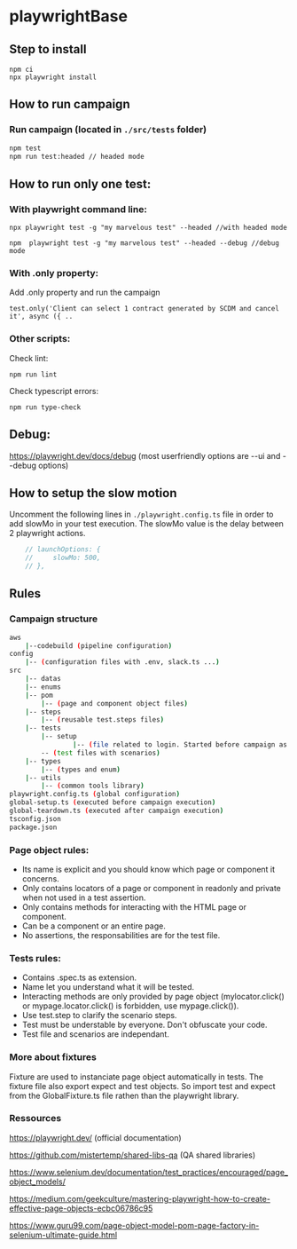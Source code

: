 # playwrightBase

## Step to install
```
npm ci
npx playwright install
```




## How to run campaign

### Run campaign (located in `./src/tests` folder)
```bash
npm test 
npm run test:headed // headed mode
```

## How to run only one test:

### With playwright command line: 

```
npx playwright test -g "my marvelous test" --headed //with headed mode

npm  playwright test -g "my marvelous test" --headed --debug //debug mode
```

### With .only property:
Add .only property and run the campaign
```
test.only('Client can select 1 contract generated by SCDM and cancel it', async ({ ..
```

### Other scripts:
Check lint: 
```
npm run lint
```

Check typescript errors:
```
npm run type-check 
```

## Debug:
https://playwright.dev/docs/debug (most userfriendly options are --ui and --debug options)


## How to setup the slow motion
Uncomment the following lines in `./playwright.config.ts` file in order to add slowMo in your test execution.
The slowMo value is the delay between 2 playwright actions.

```javascript
    // launchOptions: {
    //     slowMo: 500,
    // },
```


## Rules

### Campaign structure

```bash
aws
    |--codebuild (pipeline configuration)
config
    |-- (configuration files with .env, slack.ts ...)
src
    |-- datas
    |-- enums
    |-- pom
        |-- (page and component object files)
    |-- steps
        |-- (reusable test.steps files)
    |-- tests
        |-- setup
                |-- (file related to login. Started before campaign as a depedency in playwright.config.ts)
        -- (test files with scenarios)
    |-- types
        |-- (types and enum)
    |-- utils    
        |-- (common tools library)
playwright.config.ts (global configuration)
global-setup.ts (executed before campaign execution)
global-teardown.ts (executed after campaign execution)
tsconfig.json
package.json
```


### Page object rules:

- Its name is explicit and you should know which page or component it concerns.
- Only contains locators of a page or component in readonly and private when not used in a test assertion.
- Only contains methods for interacting with the HTML page or component.
- Can be a component or an entire page.
- No assertions, the responsabilities are for the test file.

### Tests rules:
- Contains .spec.ts as extension.
- Name let you understand what it will be tested.
- Interacting methods are only provided by page object (mylocator.click() or mypage.locator.click() is forbidden, use mypage.click()).
- Use test.step to clarify the scenario steps.
- Test must be understable by everyone. Don't obfuscate your code.
- Test file and scenarios are independant.


### More about fixtures
Fixture are used to instanciate page object automatically in tests. The fixture file also export expect and test objects. So import test and expect from the GlobalFixture.ts file rathen than the playwright library.

### Ressources 
https://playwright.dev/ (official documentation)

https://github.com/mistertemp/shared-libs-qa (QA shared libraries)

https://www.selenium.dev/documentation/test_practices/encouraged/page_object_models/

https://medium.com/geekculture/mastering-playwright-how-to-create-effective-page-objects-ecbc06786c95

https://www.guru99.com/page-object-model-pom-page-factory-in-selenium-ultimate-guide.html